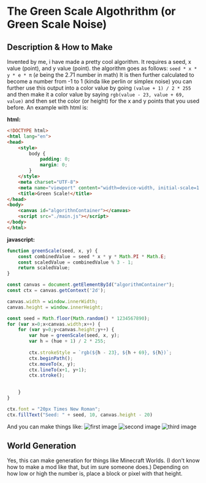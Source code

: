 # The Green Scale Algothrithm (or Green Scale Noise)

## Description & How to Make

Invented by me, i have made a pretty cool algorithm. It requires a seed, x value (point), and y value (point). the algorithm goes as follows: `seed * x * y * e * π` (*e* being the 2.71 number in math) It is then further calculated to become a number from -1 to 1 (kinda like perlin or simplex noise) you can further use this output into a color value by going `(value + 1) / 2 * 255` and then make it a color value by saying `rgb(value - 23, value + 69, value)` and then set the color (or height) for the x and y points that you used before. An example with html is:

**html:**
```html
<!DOCTYPE html>
<html lang="en">
<head>
    <style>
        body {
            padding: 0;
            margin: 0;
        }
    </style>
    <meta charset="UTF-8">
    <meta name="viewport" content="width=device-width, initial-scale=1.0">
    <title>Green Scale!</title>
</head>
<body>
    <canvas id="algorithnContainer"></canvas>
    <script src="./main.js"></script>
</body>
</html>
```

**javascript:**
```javascript
function greenScale(seed, x, y) {
    const combinedValue = seed * x * y * Math.PI * Math.E;
    const scaledValue = combinedValue % 3 - 1;
    return scaledValue;
}

const canvas = document.getElementById("algorithmContainer");
const ctx = canvas.getContext('2d');

canvas.width = window.innerWidth;
canvas.height = window.innerHeight;

const seed = Math.floor(Math.random() * 1234567890);
for (var x=0;x<canvas.width;x++) {
    for (var y=0;y<canvas.height;y++) {
        var hue = greenScale(seed, x, y);
        var h = (hue + 1) / 2 * 255;
        
        ctx.strokeStyle = `rgb(${h - 23}, ${h + 69}, ${h})`;
        ctx.beginPath();
        ctx.moveTo(x, y);
        ctx.lineTo(x+1, y+1);
        ctx.stroke();

        
    }
}

ctx.font = "20px Times New Roman";
ctx.fillText("Seed: " + seed, 10, canvas.height - 20)
```

And you can make things like:
![first image](https://rawcdn.githack.com/HotdoGuy90/good-ideas/213a16b15862d4f684f81488cbe6ea76f3d6cbfc/images/green-scale-noise.png)
![second image](https://rawcdn.githack.com/HotdoGuy90/good-ideas/213a16b15862d4f684f81488cbe6ea76f3d6cbfc/images/green-scale-noise-2.png)
![third image](https://rawcdn.githack.com/HotdoGuy90/good-ideas/213a16b15862d4f684f81488cbe6ea76f3d6cbfc/images/green-scale-noise-3.png)

## World Generation

Yes, this can make generation for things like Minecraft Worlds. (I don't know how to make a mod like that, but im sure someone does.) Depending on how low or high the number is, place a block or pixel with that height.
